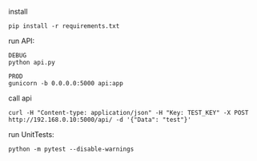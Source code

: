 
install
```
pip install -r requirements.txt
```

run API:
```
DEBUG
python api.py

PROD
gunicorn -b 0.0.0.0:5000 api:app
```

call api
```
curl -H "Content-type: application/json" -H "Key: TEST_KEY" -X POST http://192.168.0.10:5000/api/ -d '{"Data": "test"}'
```

run UnitTests:
```
python -m pytest --disable-warnings
```